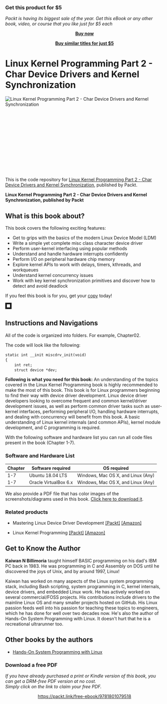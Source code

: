 
### Get this product for $5

<i>Packt is having its biggest sale of the year. Get this eBook or any other book, video, or course that you like just for $5 each</i>


<b><p align='center'>[Buy now](https://packt.link/9781801079518)</p></b>


<b><p align='center'>[Buy similar titles for just $5](https://subscription.packtpub.com/search)</p></b>


# Linux Kernel Programming Part 2 - Char Device Drivers and Kernel Synchronization

<a href="https://www.packtpub.com/product/linux-kernel-programming-part-2-char-device-drivers-and-kernel-synchronization/9781801079518"><img src="https://static.packt-cdn.com/products/9781801079518/cover/smaller" alt="Linux Kernel Programming Part 2 - Char Device Drivers and Kernel Synchronization" height="256px" align="right"></a>

This is the code repository for [Linux Kernel Programming Part 2 - Char Device Drivers and Kernel Synchronization](https://www.packtpub.com/product/linux-kernel-programming-part-2-char-device-drivers-and-kernel-synchronization/9781801079518), published by Packt.

**Linux Kernel Programming Part 2 - Char Device Drivers and Kernel Synchronization, published by Packt**

## What is this book about?


This book covers the following exciting features:
* Get to grips with the basics of the modern Linux Device Model (LDM)
* Write a simple yet complete misc class character device driver
* Perform user-kernel interfacing using popular methods
* Understand and handle hardware interrupts confidently
* Perform I/O on peripheral hardware chip memory
* Explore kernel APIs to work with delays, timers, kthreads, and workqueues
* Understand kernel concurrency issues
* Work with key kernel synchronization primitives and discover how to detect and avoid deadlock

If you feel this book is for you, get your [copy](https://www.amazon.com/dp/) today!

<a href="https://www.packtpub.com/?utm_source=github&utm_medium=banner&utm_campaign=GitHubBanner"><img src="https://raw.githubusercontent.com/PacktPublishing/GitHub/master/GitHub.png" 
alt="https://www.packtpub.com/" border="5" /></a>

## Instructions and Navigations
All of the code is organized into folders. For example, Chapter02.

The code will look like the following:
```
static int __init miscdrv_init(void)
{
    int ret;
    struct device *dev;
```

**Following is what you need for this book:**
An understanding of the topics covered in the Linux Kernel Programming book is highly recommended to make the most of this book. This book is for Linux programmers beginning to find their way with device driver development. Linux device driver developers looking to overcome frequent and common kernel/driver development issues, as well as perform common driver tasks such as user-kernel interfaces, performing peripheral I/O, handling hardware interrupts, and dealing with concurrency will benefit from this book. A basic understanding of Linux kernel internals (and common APIs), kernel module development, and C programming is required.

With the following software and hardware list you can run all code files present in the book (Chapter 1-7).
### Software and Hardware List
| Chapter | Software required | OS required |
| -------- | ------------------------------------ | ----------------------------------- |
| 1-7 | Ubuntu 18.04 LTS | Windows, Mac OS X, and Linux (Any) |
| 1-7 | Oracle VirtualBox 6.x | Windows, Mac OS X, and Linux (Any) |

We also provide a PDF file that has color images of the screenshots/diagrams used in this book. [Click here to download it](http://www.packtpub.com/sites/default/files/downloads/9781801079518_ColorImages.pdf).

### Related products
* Mastering Linux Device Driver Development [[Packt]](https://www.packtpub.com/product/mastering-linux-device-driver-development/9781789342048?utm_source=github&utm_medium=repository&utm_campaign=9781789342048) [[Amazon]](https://www.amazon.com/dp/178934204X)

* Linux Kernel Programming [[Packt]](https://www.packtpub.com/product/linux-kernel-development-cookbook/9781789953435?utm_source=github&utm_medium=repository&utm_campaign=9781789953435) [[Amazon]](https://www.amazon.com/dp/178995343X)

## Get to Know the Author
**Kaiwan N Billimoria**
taught himself BASIC programming on his dad's IBM PC back in 1983. He was programming in C and Assembly on DOS until he discovered the joys of Unix, and by around 1997, Linux!

Kaiwan has worked on many aspects of the Linux system programming stack, including Bash scripting, system programming in C, kernel internals, device drivers, and embedded Linux work. He has actively worked on several commercial/FOSS projects. His contributions include drivers to the mainline Linux OS and many smaller projects hosted on GitHub. His Linux passion feeds well into his passion for teaching these topics to engineers, which he has done for well over two decades now. He's also the author of Hands-On System Programming with Linux. It doesn't hurt that he is a recreational ultrarunner too.

## Other books by the authors
* [Hands-On System Programming with Linux](https://www.packtpub.com/networking-and-servers/hands-system-programming-linux?utm_source=github&utm_medium=repository&utm_campaign=9781788998475)


### Download a free PDF

 <i>If you have already purchased a print or Kindle version of this book, you can get a DRM-free PDF version at no cost.<br>Simply click on the link to claim your free PDF.</i>
<p align="center"> <a href="https://packt.link/free-ebook/9781801079518">https://packt.link/free-ebook/9781801079518 </a> </p>